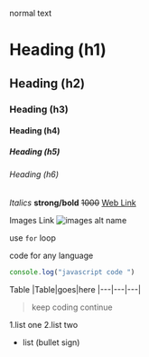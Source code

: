 normal text 
# Heading (h1)
## Heading (h2)
### Heading (h3)
#### Heading (h4)
##### Heading (h5)
###### Heading (h6)
_Italics_
**strong/bold**
~~1000~~
[Web Link](https://google.com "Google")

Images Link
![images alt name](https://learncodeonline.in/mascot.png)

use `for` loop

code for any language 
``` javascript
console.log("javascript code ")
```

Table 
|Table|goes|here
|---|---|---|
>keep coding continue 

1.list one 
2.list two
- list (bullet sign)
